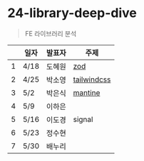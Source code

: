 # 24-library-deep-dive

>  FE 라이브러리 분석

|  | 일자  | 발표자 | 주제 |
|--|------|------|------|
| 1| 4/18 | 도혜원 | [zod](https://github.com/livid-fe-study/24-library-deep-dive/tree/main/w01) |
| 2| 4/25 | 박소영 | [tailwindcss](https://github.com/livid-fe-study/24-library-deep-dive/tree/main/w02) |
| 3| 5/2  | 박은식 | [mantine](https://github.com/livid-fe-study/24-library-deep-dive/tree/main/w03) |
| 4| 5/9  | 이하은 | |
| 5| 5/16 | 이도경 | signal |
| 6| 5/23 | 정수현 | |
| 7| 5/30 | 배누리 | |
